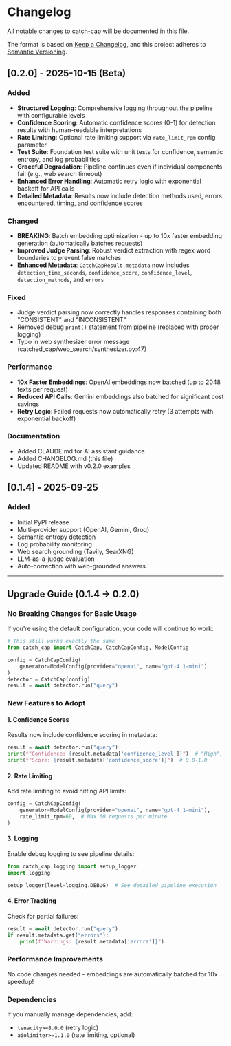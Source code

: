 # Changelog

All notable changes to catch-cap will be documented in this file.

The format is based on [Keep a Changelog](https://keepachangelog.com/en/1.0.0/),
and this project adheres to [Semantic Versioning](https://semver.org/spec/v2.0.0.html).

## [0.2.0] - 2025-10-15 (Beta)

### Added
- **Structured Logging**: Comprehensive logging throughout the pipeline with configurable levels
- **Confidence Scoring**: Automatic confidence scores (0-1) for detection results with human-readable interpretations
- **Rate Limiting**: Optional rate limiting support via `rate_limit_rpm` config parameter
- **Test Suite**: Foundation test suite with unit tests for confidence, semantic entropy, and log probabilities
- **Graceful Degradation**: Pipeline continues even if individual components fail (e.g., web search timeout)
- **Enhanced Error Handling**: Automatic retry logic with exponential backoff for API calls
- **Detailed Metadata**: Results now include detection methods used, errors encountered, timing, and confidence scores

### Changed
- **BREAKING**: Batch embedding optimization - up to 10x faster embedding generation (automatically batches requests)
- **Improved Judge Parsing**: Robust verdict extraction with regex word boundaries to prevent false matches
- **Enhanced Metadata**: `CatchCapResult.metadata` now includes `detection_time_seconds`, `confidence_score`, `confidence_level`, `detection_methods`, and `errors`

### Fixed
- Judge verdict parsing now correctly handles responses containing both "CONSISTENT" and "INCONSISTENT"
- Removed debug `print()` statement from pipeline (replaced with proper logging)
- Typo in web synthesizer error message (catched_cap/web_search/synthesizer.py:47)

### Performance
- **10x Faster Embeddings**: OpenAI embeddings now batched (up to 2048 texts per request)
- **Reduced API Calls**: Gemini embeddings also batched for significant cost savings
- **Retry Logic**: Failed requests now automatically retry (3 attempts with exponential backoff)

### Documentation
- Added CLAUDE.md for AI assistant guidance
- Added CHANGELOG.md (this file)
- Updated README with v0.2.0 examples

## [0.1.4] - 2025-09-25

### Added
- Initial PyPI release
- Multi-provider support (OpenAI, Gemini, Groq)
- Semantic entropy detection
- Log probability monitoring
- Web search grounding (Tavily, SearXNG)
- LLM-as-a-judge evaluation
- Auto-correction with web-grounded answers

---

## Upgrade Guide (0.1.4 → 0.2.0)

### No Breaking Changes for Basic Usage
If you're using the default configuration, your code will continue to work:

```python
# This still works exactly the same
from catch_cap import CatchCap, CatchCapConfig, ModelConfig

config = CatchCapConfig(
    generator=ModelConfig(provider="openai", name="gpt-4.1-mini")
)
detector = CatchCap(config)
result = await detector.run("query")
```

### New Features to Adopt

#### 1. Confidence Scores
Results now include confidence scoring in metadata:

```python
result = await detector.run("query")
print(f"Confidence: {result.metadata['confidence_level']}")  # "High", "Medium", etc.
print(f"Score: {result.metadata['confidence_score']}")  # 0.0-1.0
```

#### 2. Rate Limiting
Add rate limiting to avoid hitting API limits:

```python
config = CatchCapConfig(
    generator=ModelConfig(provider="openai", name="gpt-4.1-mini"),
    rate_limit_rpm=60,  # Max 60 requests per minute
)
```

#### 3. Logging
Enable debug logging to see pipeline details:

```python
from catch_cap.logging import setup_logger
import logging

setup_logger(level=logging.DEBUG)  # See detailed pipeline execution
```

#### 4. Error Tracking
Check for partial failures:

```python
result = await detector.run("query")
if result.metadata.get("errors"):
    print(f"Warnings: {result.metadata['errors']}")
```

### Performance Improvements
No code changes needed - embeddings are automatically batched for 10x speedup!

### Dependencies
If you manually manage dependencies, add:
- `tenacity>=8.0.0` (retry logic)
- `aiolimiter>=1.1.0` (rate limiting, optional)
